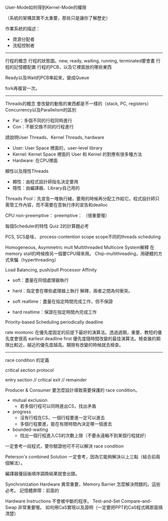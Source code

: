 
User-Mode如何得到Kernel-Mode的權限

（系統的架構其實不太重要，那些只是讓你了解歷史）

作業系統的描述：
- 資源分配者
- 流程控制者

---
行程的概念
行程的狀態圖。new, ready, waiting, running, terminated要會畫
行程的記憶體配置
行程的PCB，以及它裡面放的哪些東西

Ready以及Wait的PCB串起來，變成Queue

fork再複習一次。

---
Threads的概念
	會改變的動態的東西都是不一樣的（stack, PC, registers）
Concurrency以及Parallelism的區別
- Par：多個不同的行程同時進行
- Con：不斷交換不同的行程進行

請說明User Threads、Kernel Threads, hardware
- User: User Space 裡面的，user-level library
- Kernel: Kernel Space 裡面的
  User 和 Kernel 的對應有很多種方法
- Hardware: 
  在CPU裡面

顯性以及隱性Threads
- 顯性：由程式設計師指名決定要用
- 隱性：由編譯器、Library自己用的

Threads Pool：先宣告一堆執行緒，要用的時候再分配工作給它。程式設計師只需管工作內容，而不需要在意執行序的宣告和dealloc


CPU
non-preemptive：
preemptive：
（很重要喔）


每個Scheduler的特性
Quiz 2的計算題必考


PCS, SCS是啥，
process-contention scope
scope不同的threads scheduling

Homogeneous, Asymmetric mult
Multithreaded Multicore System解釋
在memory stall的時候換另一個要CPU得來用。
 Chip-multithreading，用硬體的方式來騙（hyperthreading）

Load Balancing, push/pull
Processor Affinity
- soft：盡量在同個處理器執行
- hard：指定會在哪些處理器上執行
解釋，兩者之間為何衝突。

- soft realtime：盡量在指定時間完成工作，但不保證
- hard realtime：保證在指定時間內完成工作

Priority-based Scheduling
periodically
deadline

rate montonic
在優先度固定的前提下最好的演算法。透過週期，重要、教短的優先度會很高
earliest deadline first
優先度隨時間改變的最佳演算法。檢查誰的期限比較近，越近的優先度越高。期限有改變的時候就去檢查。


---

race condition 的定義

critical section protocol

entry section
// critical
exit
// remainder

Producer & Consumer 要怎麼設計導致需要保護的 race condition。

- mutual exclusion
	- 若多個行程可以同時進出CS，找出矛盾
- progress
	- 沒有行程在CS，一個行程要進一定可以進去
	- 多個行程要進，能在有限時間內決定哪一個進去
- bounded-waiting
	- 找出一個行程進入CS的次數上限（不要永遠輪不到某個行程就好）

一定會考一段程式，要你驗證他可不可以解決 race condition

Peterson's combined Solution 一定會考，因為它能夠解決以上三點（結合前兩個解法）。

編譯器優話後順序調換結果就會出錯。

Synchronization Hardware 異常重要，Memory Barrier 怎麼解決問題的。這些必考。
記憶體屏障：前面的

Hardware Instructions
不會被中斷的程序。
Test-and-Set
Compare-and-Swap
非常重要喔。
如何用CaS實現以及證明（一定要把PPT的CaS程式碼那面搞清楚）